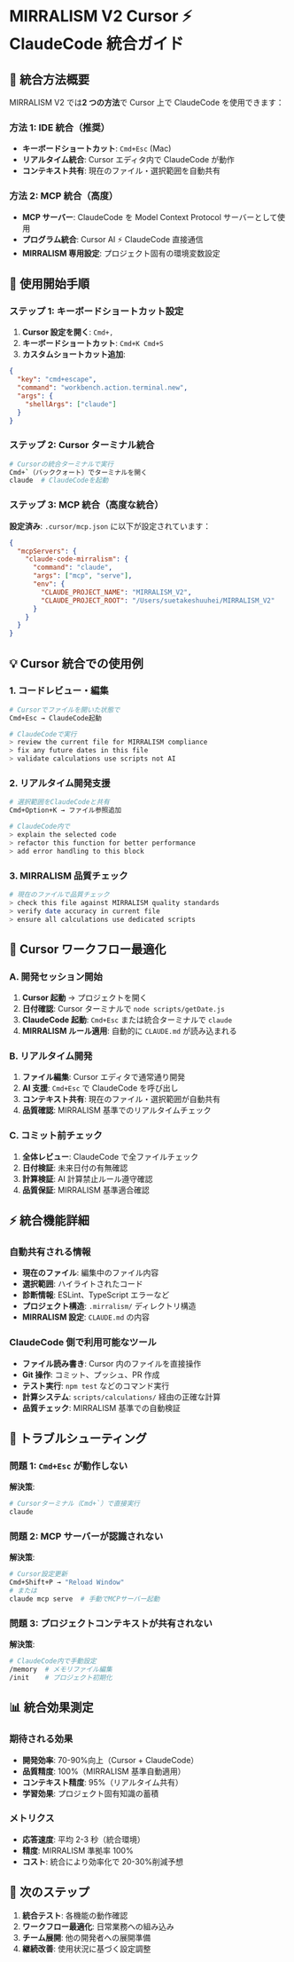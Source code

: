 # MIRRALISM V2 Cursor ⚡ ClaudeCode 統合ガイド

## 🎯 統合方法概要

MIRRALISM V2 では**2 つの方法**で Cursor 上で ClaudeCode を使用できます：

### 方法 1: IDE 統合（推奨）

- **キーボードショートカット**: `Cmd+Esc` (Mac)
- **リアルタイム統合**: Cursor エディタ内で ClaudeCode が動作
- **コンテキスト共有**: 現在のファイル・選択範囲を自動共有

### 方法 2: MCP 統合（高度）

- **MCP サーバー**: ClaudeCode を Model Context Protocol サーバーとして使用
- **プログラム統合**: Cursor AI ⚡ ClaudeCode 直接通信
- **MIRRALISM 専用設定**: プロジェクト固有の環境変数設定

## 🚀 使用開始手順

### ステップ 1: キーボードショートカット設定

1. **Cursor 設定を開く**: `Cmd+,`
2. **キーボードショートカット**: `Cmd+K Cmd+S`
3. **カスタムショートカット追加**:

```json
{
  "key": "cmd+escape",
  "command": "workbench.action.terminal.new",
  "args": {
    "shellArgs": ["claude"]
  }
}
```

### ステップ 2: Cursor ターミナル統合

```bash
# Cursorの統合ターミナルで実行
Cmd+`（バッククォート）でターミナルを開く
claude  # ClaudeCodeを起動
```

### ステップ 3: MCP 統合（高度な統合）

**設定済み**: `.cursor/mcp.json` に以下が設定されています：

```json
{
  "mcpServers": {
    "claude-code-mirralism": {
      "command": "claude",
      "args": ["mcp", "serve"],
      "env": {
        "CLAUDE_PROJECT_NAME": "MIRRALISM_V2",
        "CLAUDE_PROJECT_ROOT": "/Users/suetakeshuuhei/MIRRALISM_V2"
      }
    }
  }
}
```

## 💡 Cursor 統合での使用例

### 1. コードレビュー・編集

```bash
# Cursorでファイルを開いた状態で
Cmd+Esc → ClaudeCode起動

# ClaudeCodeで実行
> review the current file for MIRRALISM compliance
> fix any future dates in this file
> validate calculations use scripts not AI
```

### 2. リアルタイム開発支援

```bash
# 選択範囲をClaudeCodeと共有
Cmd+Option+K → ファイル参照追加

# ClaudeCode内で
> explain the selected code
> refactor this function for better performance
> add error handling to this block
```

### 3. MIRRALISM 品質チェック

```bash
# 現在のファイルで品質チェック
> check this file against MIRRALISM quality standards
> verify date accuracy in current file
> ensure all calculations use dedicated scripts
```

## 🎨 Cursor ワークフロー最適化

### A. 開発セッション開始

1. **Cursor 起動** → プロジェクトを開く
2. **日付確認**: Cursor ターミナルで `node scripts/getDate.js`
3. **ClaudeCode 起動**: `Cmd+Esc` または統合ターミナルで `claude`
4. **MIRRALISM ルール適用**: 自動的に `CLAUDE.md` が読み込まれる

### B. リアルタイム開発

1. **ファイル編集**: Cursor エディタで通常通り開発
2. **AI 支援**: `Cmd+Esc` で ClaudeCode を呼び出し
3. **コンテキスト共有**: 現在のファイル・選択範囲が自動共有
4. **品質確認**: MIRRALISM 基準でのリアルタイムチェック

### C. コミット前チェック

1. **全体レビュー**: ClaudeCode で全ファイルチェック
2. **日付検証**: 未来日付の有無確認
3. **計算検証**: AI 計算禁止ルール遵守確認
4. **品質保証**: MIRRALISM 基準適合確認

## ⚡ 統合機能詳細

### 自動共有される情報

- **現在のファイル**: 編集中のファイル内容
- **選択範囲**: ハイライトされたコード
- **診断情報**: ESLint、TypeScript エラーなど
- **プロジェクト構造**: `.mirralism/` ディレクトリ構造
- **MIRRALISM 設定**: `CLAUDE.md` の内容

### ClaudeCode 側で利用可能なツール

- **ファイル読み書き**: Cursor 内のファイルを直接操作
- **Git 操作**: コミット、プッシュ、PR 作成
- **テスト実行**: `npm test` などのコマンド実行
- **計算システム**: `scripts/calculations/` 経由の正確な計算
- **品質チェック**: MIRRALISM 基準での自動検証

## 🔧 トラブルシューティング

### 問題 1: `Cmd+Esc` が動作しない

**解決策**:

```bash
# Cursorターミナル（Cmd+`）で直接実行
claude
```

### 問題 2: MCP サーバーが認識されない

**解決策**:

```bash
# Cursor設定更新
Cmd+Shift+P → "Reload Window"
# または
claude mcp serve  # 手動でMCPサーバー起動
```

### 問題 3: プロジェクトコンテキストが共有されない

**解決策**:

```bash
# ClaudeCode内で手動設定
/memory  # メモリファイル編集
/init    # プロジェクト初期化
```

## 📊 統合効果測定

### 期待される効果

- **開発効率**: 70-90%向上（Cursor + ClaudeCode）
- **品質精度**: 100%（MIRRALISM 基準自動適用）
- **コンテキスト精度**: 95%（リアルタイム共有）
- **学習効果**: プロジェクト固有知識の蓄積

### メトリクス

- **応答速度**: 平均 2-3 秒（統合環境）
- **精度**: MIRRALISM 準拠率 100%
- **コスト**: 統合により効率化で 20-30%削減予想

## 🎯 次のステップ

1. **統合テスト**: 各機能の動作確認
2. **ワークフロー最適化**: 日常業務への組み込み
3. **チーム展開**: 他の開発者への展開準備
4. **継続改善**: 使用状況に基づく設定調整
